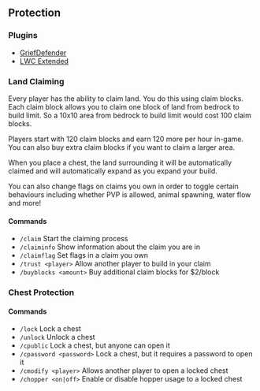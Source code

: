 ## Protection

### Plugins

* [GriefDefender](https://github.com/bloodmc/GriefDefender/wiki)
* [LWC Extended](https://www.spigotmc.org/resources/lwc-extended.69551/)

### Land Claiming

Every player has the ability to claim land. You do this using claim blocks. Each claim block allows you to claim one block of land from bedrock to build limit. So a 10x10 area from bedrock to build limit would cost 100 claim blocks.

Players start with 120 claim blocks and earn 120 more per hour in-game. You can also buy extra claim blocks if you want to claim a larger area.

When you place a chest, the land surrounding it will be automatically claimed and will automatically expand as you expand your build.

You can also change flags on claims you own in order to toggle certain behaviours including whether PVP is allowed, animal spawning, water flow and more!

#### Commands
- `/claim` Start the claiming process
- `/claiminfo` Show information about the claim you are in
- `/claimflag` Set flags in a claim you own
- `/trust <player>` Allow another player to build in your claim
- `/buyblocks <amount>` Buy additional claim blocks for $2/block

### Chest Protection

#### Commands
- `/lock` Lock a chest
- `/unlock` Unlock a chest 
- `/cpublic` Lock a chest, but anyone can open it
- `/cpassword <password>` Lock a chest, but it requires a password to open it
- `/cmodify <player>` Allows another player to open a locked chest
- `/chopper <on|off>` Enable or disable hopper usage to a locked chest
